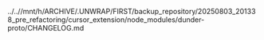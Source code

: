../..//mnt/h/ARCHIVE/.UNWRAP/FIRST/backup_repository/20250803_201338_pre_refactoring/cursor_extension/node_modules/dunder-proto/CHANGELOG.md